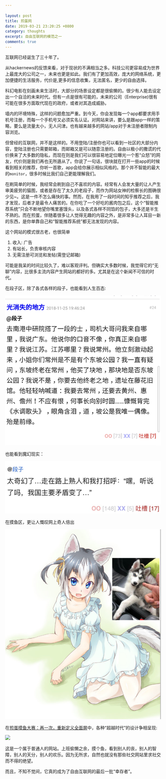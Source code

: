 ```yaml
---

layout: post
title: 煎蛋网
date: 2019-03-21 23:20:25 +0800
category: thoughts
excerpt: 自由互联网的模范之一
comments: true
---
```


互联网已经诞生了三十年了。

从hackernews的反馈来看，对于现状的不满相当之多。科技公司更容易成为世界上最庞大的公司之一，未来也更是如此。我们有了更加高效，庞大的网络系统，更加便捷的生活服务，代价是,更多的信息收集，无法匿名，更少的自由选择。

科幻电影在刻画未来生活时，大部分的场景设定都是很偷懒的。很少有人能去设定出一个自洽的未来时代。但有一点是很有可能的，未来的公司（Enterprise)很有可能在很多方面取代现在的政府，或者对其造成威胁。

墙内的环境特殊，这样的问题愈加严重。到今天，你会发现每一个app都要求用手机号注册，而每一个手机号又必须实名认证。对网站来讲，要么是跟app一样的策略，要么是流量太小，无人问津。也有越来越多的网站/app对于未注册者限制内容浏览。

但曾经的互联网，并不是这样的。不用登陆/注册你也可以看到一社区的大部分内容，登陆注册也只需要邮箱，而邮箱又是可以随意注册的。自由以极小的撒谎的代价换来了大多数的隐私，而现在则是我们可以很容易地定位曝光一个惹“众怒”的网友，代价则是我们再也无所遁从了。你说了一句话，很块就在打开一些app的时候看到相关的推荐，你听一首歌，app会给你展示相似风格的。那个并不智能的最大的`monitor`，很多时候比我们自己更能理解我们。

在刷简单的时候，我经常会刷到自己不喜欢的内容。经常有人会发大量的让人产生审美疲劳的猫图，或者是存在了太久的老段子，而作为网站女神的检察长的图确很少见~。这是一件不怎么痛快的事。然而，在我用了一段时间的知乎推荐之后，我才发现，后者才是最令人痛苦的。在你吃了一个好吃的酱肉包之后，这个“智能推荐系统”只会不断地望你嘴里塞馒头，以及各式各样不同馅的包子，大多还是半生不熟的。而在煎蛋，伴随着很多让人觉得无趣的内容之外，是非常多让人耳目一新的东西，是你单靠自己和“智能推荐系统”都无法发现的内容。

这个网站的模式很古老，也很简单

1. 收入: 广告
2. 有站长，负责审核内容
3. 无需注册可浏览和发帖(需登记邮箱)

可能是我呆的时间比较久了，难以客观评判。但确实大多数时候，我觉得它的“无聊”内容，比很多主流内容产生网站的都好的多。尤其是在这个新闻不可信的时代。

在段子区，除了各式各样的段子，也能看到人生百态:

![](../images/jandan/duanzi-1.png)

也能看到魔幻现实：

![](../images/jandan/duanzi-2.png)


在摸鱼区，更让人慨叹网上奇人倍出

![](../images/jandan/moyu-1.jpg)


在[煎蛋摸鱼大赛：再一次，重新定义全面屏](http://jandan.net/2018/06/08/nophone-2.html)中，各种“超越时代”的设计争相呈现:

![](../images/janda/moyu-2.jpg)


这是一个属于普通人的网站。上班偷懒之余，摸个鱼，看到别人的丧，别人的智障，别人的天分，别人的欢乐。因为无所求，自然也就没有那些社交网站里求社交而不得的绝望。

而且，不知不觉间，它真的成为了自由互联网的最后一批“幸存者”。
